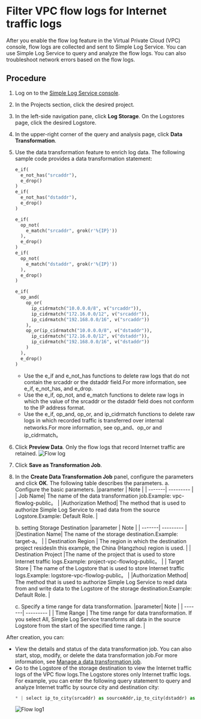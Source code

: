 # Filter VPC flow logs for Internet traffic logs

After you enable the flow log feature in the Virtual Private Cloud (VPC) console, flow logs are collected and sent to Simple Log Service. You can use Simple Log Service to query and analyze the flow logs. You can also troubleshoot network errors based on the flow logs.

## Procedure

1. Log on to the [Simple Log Service console](https://sls.console.aliyun.com/lognext/profile).
2. In the Projects section, click the desired project.
3. In the left-side navigation pane, click **Log Storage**. On the Logstores page, click the desired Logstore.
4. In the upper-right corner of the query and analysis page, click **Data Transformation**.
5. Use the data transformation feature to enrich log data. The following sample code provides a data transformation statement:

   ```python
   e_if(
     e_not_has("srcaddr"),
     e_drop()
   )
   e_if(
     e_not_has("dstaddr"),
     e_drop()
   )

   e_if(
     op_not(
       e_match("srcaddr", grok(r'%{IP}'))
     ),
     e_drop()
   )
   e_if(
     op_not(
       e_match("dstaddr", grok(r'%{IP}'))
     ),
     e_drop()
   )

   e_if(
     op_and(
       op_or(
         ip_cidrmatch("10.0.0.0/8", v("srcaddr")),
         ip_cidrmatch("172.16.0.0/12", v("srcaddr")),
         ip_cidrmatch("192.168.0.0/16", v("srcaddr"))
       ),
       op_or(ip_cidrmatch("10.0.0.0/8", v("dstaddr")),
         ip_cidrmatch("172.16.0.0/12", v("dstaddr")),
         ip_cidrmatch("192.168.0.0/16", v("dstaddr"))
       )
     ),
     e_drop()
   )
   ```

   - Use the e_if and e_not_has functions to delete raw logs that do not contain the srcaddr or the dstaddr field.For more information, see e_if, e_not_has, and e_drop.
   - Use the e_if, op_not, and e_match functions to delete raw logs in which the value of the srcaddr or the dstaddr field does not conform to the IP address format.
   - Use the e_if, op_and, op_or, and ip_cidrmatch functions to delete raw logs in which recorded traffic is transferred over internal networks.For more information, see op_and、op_or and ip_cidrmatch。

6. Click **Preview Data**.
   Only the flow logs that record Internet traffic are retained.
   ![Flow log](/img/dataprocessdemo/数据富化/流日志.png)
7. Click **Save as Transformation Job**.
8. In the **Create Data Transformation Job** panel, configure the parameters and click **OK**. The following table describes the parameters.
   a. Configure the basic parameters.
   |parameter | Note |
   | -------| --------- |
   | Job Name| The name of the data transformation job.Example: vpc-flowlog-public。 |
   |Authorization Method| The method that is used to authorize Simple Log Service to read data from the source Logstore.Example: Default Role. |

   b. setting Storage Destination
   |parameter | Note |
   | -------| --------- |
   |Destination Name| The name of the storage destination.Example: target-a。 |
   | Destination Region | The region in which the destination project residesIn this example, the China (Hangzhou) region is used. |
   | Destination Project |The name of the project that is used to store Internet traffic logs.Example: project-vpc-flowlog-public。 |
   | Target Store | The name of the Logstore that is used to store Internet traffic logs.Example: logstore-vpc-flowlog-public。 |
   |Authorization Method| The method that is used to authorize Simple Log Service to read data from and write data to the Logstore of the storage destination.Example: Default Role. |

   c. Specify a time range for data transformation.
   |parameter| Note |
   | -------| --------- |
   | Time Range | The time range for data transformation. If you select All, Simple Log Service transforms all data in the source Logstore from the start of the specified time range. |

After creation, you can:

- View the details and status of the data transformation job. You can also start, stop, modify, or delete the data transformation job.For more information, see [Manage a data transformation job](https://www.alibabacloud.com/help/en/doc-detail/128744.htm?spm=a2c4g.11186623.0.0.7b002f7aJzc9c6#task-1580295).
- Go to the Logstore of the storage destination to view the Internet traffic logs of the VPC flow logs.The Logstore stores only Internet traffic logs.
  For example, you can enter the following query statement to query and analyze Internet traffic by source city and destination city:
  ```python
  * | select ip_to_city(srcaddr) as sourceAddr,ip_to_city(dstaddr) as dstAddr,COUNT(*) as pv group by sourceAddr,dstAddr order by pv limit 10
  ```
  ![Flow log1](/img/dataprocessdemo/数据富化/流日志1.png)
